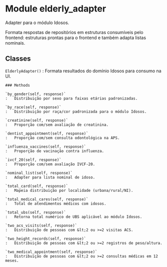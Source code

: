 Module elderly_adapter
======================
Adapter para o módulo Idosos.

Formata respostas de repositórios em estruturas consumíveis pelo frontend:
estruturas prontas para o frontend e também adapta listas nominais.

Classes
-------

`ElderlyAdapter()`
:   Formata resultados do domínio Idosos para consumo na UI.

    ### Methods

    `by_gender(self, response)`
    :   Distribuição por sexo para faixas etárias padronizadas.

    `by_race(self, response)`
    :   Distribuição por raça/cor padronizada para o módulo Idosos.

    `creatinine(self, response)`
    :   Proporção com/sem avaliação de creatinina.

    `dentist_appointment(self, response)`
    :   Proporção com/sem consulta odontológica na APS.

    `influenza_vaccines(self, response)`
    :   Proporção de vacinação contra influenza.

    `ivcf_20(self, response)`
    :   Proporção com/sem avaliação IVCF-20.

    `nominal_list(self, response)`
    :   Adapter para lista nominal de idoso.

    `total_card(self, response)`
    :   Mapeia distribuição por localidade (urbana/rural/NI).

    `total_medical_cares(self, response)`
    :   Total de atendimentos médicos com idosos.

    `total_ubs(self, response)`
    :   Retorna total numérico de UBS aplicável ao módulo Idosos.

    `two_acs_visits(self, response)`
    :   Distribuição de pessoas com &lt;2 ou >=2 visitas ACS.

    `two_height_records(self, response)`
    :   Distribuição de pessoas com &lt;2 ou >=2 registros de peso/altura.

    `two_medical_appointment(self, response)`
    :   Distribuição de pessoas com &lt;2 ou >=2 consultas médicas em 12 meses.
